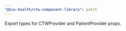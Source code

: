 ```yaml
---
"@zus-health/ctw-component-library": patch
---
```


Export types for CTWProvider and PatientProvider props.
